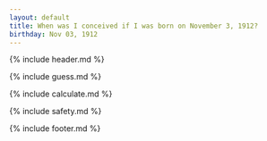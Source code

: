 ```yaml
---
layout: default
title: When was I conceived if I was born on November 3, 1912?
birthday: Nov 03, 1912
---
```


{% include header.md %}

{% include guess.md %}

{% include calculate.md %}

{% include safety.md %}

{% include footer.md %}




